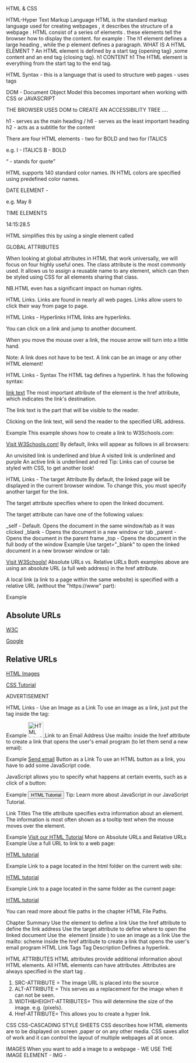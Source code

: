 HTML & CSS 

HTML-Hyper Text Markup Language 
HTML is the standard markup language used for creating webpages , it describes the structure of a webpage . HTML consist of a series of elements . these elements tell the browser how to display the content.
for example : The h1 element defines a large heading , while the p element defines a paragraph.
WHAT IS A HTML ELEMENT ?
An HTML element is defined by a start tag {opening tag} ,some content and an end tag {closing tag}.
h1 CONTENT h1
The HTML element is everything from the start tag to the end tag.

HTML Syntax - 
this is a language that is used to structure web pages - uses tags 

DOM - Document Object Model
this becomes important when working with CSS or JAVASCRIPT  

THE BROWSER USES DOM to CREATE AN ACCESSIBILITY TREE ....

h1 - serves as the main heading   /  h6 - serves as the least important heading
h2 - acts as a subtitle for the content 

There are four HTML elements - two for BOLD and two for ITALICS 

e.g. I - ITALICS   B - BOLD

<q> - stands for quote 

HTML supports 140 standard color names.
IN HTML colors are specified using predefined color names.


DATE ELEMENT -

e.g. <time datetime="2025-05-8"> May 8 </time>


TIME ELEMENTS 

<time datetime="14:15:28.5"> 14:15:28.5 </time> 

 HTML simplifies this by using a single element called <time>


GLOBAL ATTRIBUTES 

When looking at global attributes in HTML that work universally, we will focus on four highly useful ones. The class attribute is the most commonly used. It allows us to assign a reusable name to any element, which can then be styled using CSS for all elements sharing that class. 

NB.HTML even has a significant impact on human rights.



HTML Links.
Links are found in nearly all web pages. Links allow users to click their way from page to page.

HTML Links - Hyperlinks
HTML links are hyperlinks.

You can click on a link and jump to another document.

When you move the mouse over a link, the mouse arrow will turn into a little hand.

Note: A link does not have to be text. A link can be an image or any other HTML element!

HTML Links - Syntax
The HTML <a> tag defines a hyperlink. It has the following syntax:

<a href="url">link text</a>
The most important attribute of the <a> element is the href attribute, which indicates the link's destination.

The link text is the part that will be visible to the reader.

Clicking on the link text, will send the reader to the specified URL address.

Example
This example shows how to create a link to W3Schools.com:

<a href="https://www.w3schools.com/">Visit W3Schools.com!</a>
By default, links will appear as follows in all browsers:

An unvisited link is underlined and blue
A visited link is underlined and purple
An active link is underlined and red
Tip: Links can of course be styled with CSS, to get another look!

HTML Links - The target Attribute
By default, the linked page will be displayed in the current browser window. To change this, you must specify another target for the link.

The target attribute specifies where to open the linked document.

The target attribute can have one of the following values:

_self - Default. Opens the document in the same window/tab as it was clicked
_blank - Opens the document in a new window or tab
_parent - Opens the document in the parent frame
_top - Opens the document in the full body of the window
Example
Use target="_blank" to open the linked document in a new browser window or tab:

<a href="https://www.w3schools.com/" target="_blank">Visit W3Schools!</a>
Absolute URLs vs. Relative URLs
Both examples above are using an absolute URL (a full web address) in the href attribute.

A local link (a link to a page within the same website) is specified with a relative URL (without the "https://www" part):

Example
<h2>Absolute URLs</h2>
<p><a href="https://www.w3.org/">W3C</a></p>
<p><a href="https://www.google.com/">Google</a></p>

<h2>Relative URLs</h2>
<p><a href="html_images.asp">HTML Images</a></p>
<p><a href="/css/default.asp">CSS Tutorial</a></p>
ADVERTISEMENT

HTML Links - Use an Image as a Link
To use an image as a link, just put the <img> tag inside the <a> tag:

Example
<a href="default.asp">
<img src="smiley.gif" alt="HTML tutorial" style="width:42px;height:42px;">
</a>
Link to an Email Address
Use mailto: inside the href attribute to create a link that opens the user's email program (to let them send a new email):

Example
<a href="mailto:someone@example.com">Send email</a>
Button as a Link
To use an HTML button as a link, you have to add some JavaScript code.

JavaScript allows you to specify what happens at certain events, such as a click of a button:

Example
<button onclick="document.location='default.asp'">HTML Tutorial</button>
Tip: Learn more about JavaScript in our JavaScript Tutorial.

Link Titles
The title attribute specifies extra information about an element. The information is most often shown as a tooltip text when the mouse moves over the element.

Example
<a href="https://www.w3schools.com/html/" title="Go to W3Schools HTML section">Visit our HTML Tutorial</a>
More on Absolute URLs and Relative URLs
Example
Use a full URL to link to a web page: 

<a href="https://www.w3schools.com/html/default.asp">HTML tutorial</a>

Example
Link to a page located in the html folder on the current web site: 

<a href="/html/default.asp">HTML tutorial</a>

Example
Link to a page located in the same folder as the current page: 

<a href="default.asp">HTML tutorial</a>

You can read more about file paths in the chapter HTML File Paths.

Chapter Summary
Use the <a> element to define a link
Use the href attribute to define the link address
Use the target attribute to define where to open the linked document
Use the <img> element (inside <a>) to use an image as a link
Use the mailto: scheme inside the href attribute to create a link that opens the user's email program
HTML Link Tags
Tag	Description
<a>	Defines a hyperlink.

HTML ATTRIBUTES 
HTML attributes provide additional information about HTML elements.
All HTML elements can have attributes .Attributes are always specified in the start tag .

1. SRC-ATTRIBUTE = The image URL is placed into the source .
2. ALT-ATTRIBUTE = This serves as a replacement for the image when it can not be seen.
3. WIDTH&HEIGHT-ATTRIBUTES= This will determine the size of the image.  e.g. {pixels}.
4. Href-ATTRIBUTE= This allows you to create a hyper link.

CSS
CSS-CASCADING STYLE SHEETS 
CSS describes how HTML elements are to be displayed on screen ,paper or on any other media.
CSS saves allot of work and it can control the layout of multiple webpages all at once.

IMAGES 
When you want to add a image to a webpage - WE USE THE IMAGE ELEMENT - IMG - <img src="" alt="">



